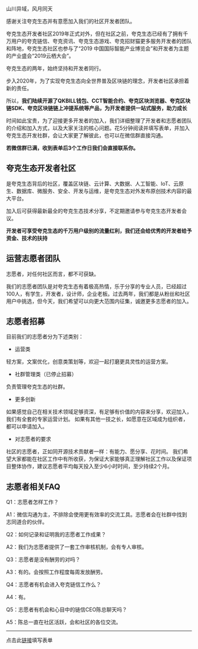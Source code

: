 山川异域，风月同天

感谢关注夸克生态并有意愿加入我们的社区开发者团队。

夸克生态开发者社区2019年正式对外，但在社区之前，夸克生态已经有了拥有千万用户的夸克链信、夸克资讯、夸克生态游戏、夸克招财猫更多服务开发者的团队和阵地，夸克生态社区也参与了“2019 中国国际智能产业博览会”和开发者为主题的产业盛会“2019云栖大会”。

夸克生态的两年，始终坚持和开发者同行。

步入2020年，为了实现夸克生态向全世界普及区块链的理念，开发者社区承担着新的责任。

所以，**我们陆续开源了QKBILL钱包、CCT智能合约、夸克区块浏览器、夸克区块链SDK、夸克区块链链上冲提系统等产品，为开发者提供一站式服务，助力成长**

时间如此宝贵，为了迎接更多开发者的加入，我们详细整理了开发者和志愿者团队的介绍和加入方式，以及大家关注的核心问题。花5分钟阅读并填写表单，并加入夸克生态开发社群，会让大家更了解彼此，也可以在微信群直接沟通。

**若微信群已满，收到表单后3个工作日我们会直接联系你。**

## 夸克生态开发者社区

是夸克生态背后的社区，覆盖区块链、云计算、大数据、人工智能、IoT、云原生、数据库、微服务、安全、开发与运维，是夸克生态对外发布原创技术内容的最大平台。

加入后可获得最新最全的夸克生态技术分享，不定期邀请参与夸克生态开发者会议。

**开发者可享受夸克生态的千万用户级别的流量红利，我们还会给优秀的开发者给予资金、技术的扶持**


## 运营志愿者团队

志愿者，对任何社区而言，都不可获缺。

我们的志愿者团队是对夸克生态有着极高热情，乐于分享的专业人员，已经超过100人，有学生，开发者，设计师，企业老板。过去两年，我们都是从粉丝和社区用户中挑选，但今天，我们希望可以向更大范围内征集，诚邀更多志愿者的加入。

## 志愿者招募

目前我们的志愿者分为下述类别：

- 运营类

轻方案，文案优化，创意类策划等，欢迎一起打磨更具灵性的运营方案。

- 社群管理类（已停止招募）

负责管理夸克生态的社群。


- 更多创新

如果感觉自己在相关技术领域足够资深，有足够有价值的内容来分享，欢迎加入，我们有全套的专家运营计划。
如果有其他一技之长，如愿意在区域成为组织者，都可以申请加入。

- 对志愿者的要求

社区的志愿者，正如同开源技术贡献者一样：有能力、愿分享、花时间。
我们希望大家都能在社区工作中有所收获，为保证大家能够真正理解社区工作以及保证项目整体协作，建议志愿者平均每天投入至少6小时时间，至少持续2个月。

## 志愿者相关FAQ

Q1：志愿者怎样工作？

A1：微信沟通为主，不排除会使用更有效率的交流工具。志愿者会在社群中找到志同道合的伙伴。

Q2：如何记录和证明我的志愿者工作成果？

A2：我们为志愿者提供了一套工作审核机制，会有专人审核。

Q3：志愿者是没有酬劳的对吗？

A3：有的。会按照工作程度每周发放酬劳。

Q4：志愿者有机会进入夸克链信工作么？

A4：有。

Q5：志愿者有机会和心目中的链信CEO陈总聊天吗？

A5：陈总一直在社区活跃，会和社区的各位交流。

---

点击此[链接](https://docs.qq.com/form/fill/DRGhJUFhpTVp2WXlX?_w_tencentdocx_form=1)填写表单

